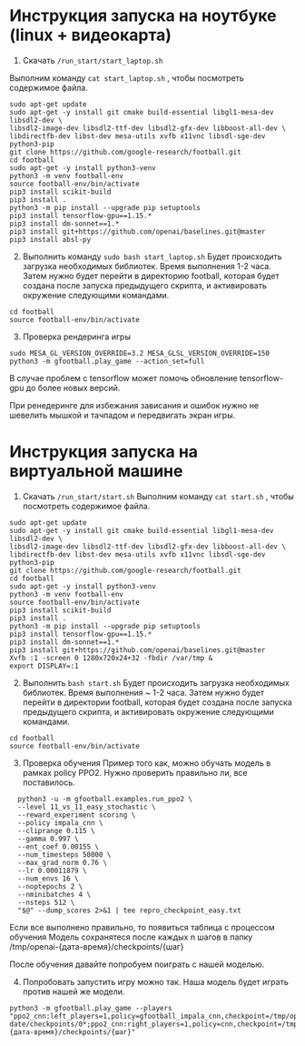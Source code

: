 # Инструкция запуска на ноутбуке (linux + видеокарта)

1) Скачать ```/run_start/start_laptop.sh```

Выполним команду ```cat start_laptop.sh``` , чтобы посмотреть содержимое файла.

``` 
sudo apt-get update
sudo apt-get -y install git cmake build-essential libgl1-mesa-dev libsdl2-dev \
libsdl2-image-dev libsdl2-ttf-dev libsdl2-gfx-dev libboost-all-dev \
libdirectfb-dev libst-dev mesa-utils xvfb x11vnc libsdl-sge-dev python3-pip
git clone https://github.com/google-research/football.git
cd football
sudo apt-get -y install python3-venv
python3 -m venv football-env
source football-env/bin/activate
pip3 install scikit-build
pip3 install .
python3 -m pip install --upgrade pip setuptools
pip3 install tensorflow-gpu==1.15.*
pip3 install dm-sonnet==1.*
pip3 install git+https://github.com/openai/baselines.git@master
pip3 install absl-py
```
2) Выполнить команду
  ```sudo bash start_laptop.sh```
Будет происходить загрузка необходимых библиотек. Время выполнения 1-2 часа.
Затем нужно будет перейти в директорию football, которая будет создана после запуска предыдущего скрипта,
и активировать окружение следующими командами.
  ```
  cd football
  source football-env/bin/activate
  ```
  
 3) Проверка рендеринга игры
 
 ```
 sudo MESA_GL_VERSION_OVERRIDE=3.2 MESA_GLSL_VERSION_OVERRIDE=150 python3 -m gfootball.play_game --action_set=full
 ```
 В случае проблем с tensorflow может помочь обновление tensorflow-gpu до более новых версий.
 
 При ренедеринге для избежания зависания и ошибок нужно не шевелить мышкой и тачпадом и передвигать экран игры.

# Инструкция запуска на виртуальной машине

1) Скачать ```/run_start/start.sh```
Выполним команду ```cat start.sh``` , чтобы посмотреть содержимое файла.
```
sudo apt-get update
sudo apt-get -y install git cmake build-essential libgl1-mesa-dev libsdl2-dev \
libsdl2-image-dev libsdl2-ttf-dev libsdl2-gfx-dev libboost-all-dev \
libdirectfb-dev libst-dev mesa-utils xvfb x11vnc libsdl-sge-dev python3-pip
git clone https://github.com/google-research/football.git
cd football
sudo apt-get -y install python3-venv
python3 -m venv football-env
source football-env/bin/activate
pip3 install scikit-build
pip3 install .
python3 -m pip install --upgrade pip setuptools
pip3 install tensorflow-gpu==1.15.*
pip3 install dm-sonnet==1.*
pip3 install git+https://github.com/openai/baselines.git@master
Xvfb :1 -screen 0 1280x720x24+32 -fbdir /var/tmp &
export DISPLAY=:1
```

2) Выполнить 
  ```bash start.sh```
Будет происходить загрузка необходимых библиотек. Время выполнения ~ 1-2 часа.
Затем нужно будет перейти в директории football, которая будет создана после запуска предыдущего скрипта,
и активировать окружение следующими командами.
  ```
  cd football
  source football-env/bin/activate
  ```
3) Проверка обучения
Пример того как, можно обучать модель в рамках policy PPO2. Нужно проверить правильно ли, все поставилось.
```
  python3 -u -m gfootball.examples.run_ppo2 \
  --level 11_vs_11_easy_stochastic \
  --reward_experiment scoring \
  --policy impala_cnn \
  --cliprange 0.115 \
  --gamma 0.997 \
  --ent_coef 0.00155 \
  --num_timesteps 50000 \
  --max_grad_norm 0.76 \
  --lr 0.00011879 \
  --num_envs 16 \
  --noptepochs 2 \
  --nminibatches 4 \
  --nsteps 512 \
  "$@" --dump_scores 2>&1 | tee repro_checkpoint_easy.txt
 ```
 Если все выполнено правильно, то появиться таблица с процессом обучения
 Модель сохранятеся после каждых n шагов в папку 
/tmp/openai-{дата-время}/checkpoints/{шаг}

После обучения давайте попробуем поиграть с нашей моделью.

4) Попробовать запустить игру можно так.
  Наша модель будет играть против нашей же модели.
```
python3 -m gfootball.play_game --players "ppo2_cnn:left_players=1,policy=gfootball_impala_cnn,checkpoint=/tmp/openai date/checkpoints/0*;ppo2_cnn:right_players=1,policy=cnn,checkpoint=/tmp/openai-{дата-время}/checkpoints/{шаг}"
```
